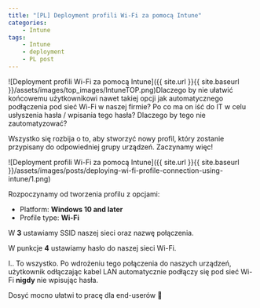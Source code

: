```yaml
---
title: "[PL] Deployment profili Wi-Fi za pomocą Intune"
categories:
    - Intune
tags:
    - Intune
    - deployment
    - PL post
---
```

![Deployment profili Wi-Fi za pomocą Intune]({{ site.url }}{{ site.baseurl }}/assets/images/top_images/IntuneTOP.png)Dlaczego by nie ułatwić końcowemu użytkownikowi nawet takiej opcji jak automatycznego podłączenia pod sieć Wi-Fi w naszej firmie? Po co ma on iść do IT w celu usłyszenia hasła / wpisania tego hasła? Dlaczego by tego nie zautomatyzować?

Wszystko się rozbija o to, aby stworzyć nowy profil, który zostanie przypisany do odpowiedniej grupy urządzeń. Zaczynamy więc!

![Deployment profili Wi-Fi za pomocą Intune]({{ site.url }}{{ site.baseurl }}/assets/images/posts/deploying-wi-fi-profile-connection-using-intune/1.png)

Rozpoczynamy od tworzenia profilu z opcjami:

- Platform: **Windows 10 and later**
- Profile type: **Wi-Fi**

W **3** ustawiamy SSID naszej sieci oraz nazwę połączenia.

W punkcje **4** ustawiamy hasło do naszej sieci Wi-Fi.

I.. To wszystko. Po wdrożeniu tego połączenia do naszych urządzeń, użytkownik odłączając kabel LAN automatycznie podłączy się pod sieć Wi-Fi **nigdy** nie wpisując hasła.

Dosyć mocno ułatwi to pracę dla end-userów 🙂
